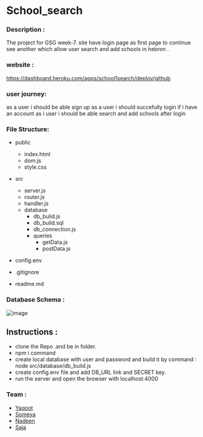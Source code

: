 # School_search

### Description :
  The project for GSG week-7.
  site have login page as first page to continue see another which allow user search and add schools in hebron .

### website :
https://dashboard.heroku.com/apps/school1search/deploy/github

### user journey:
  as a user i should be able sign up
  as a user i should succefully login if i have an account
  as i user i should be able search and add schools after login
  
### File Structure:
- public 
  - index.html
  - dom.js
  - style.css
   
- src
  - server.js
  - router.js
  - handler.js
  - database
    - db_bulid.js
    - db_build.sql
    - db_connection.js
    - queries
      - getData.js
      - postData.js
  
- config.env
- .gitignore
- readme.md
  

### Database Schema :
  ![image](https://user-images.githubusercontent.com/27896127/62107828-2585ec00-b2b1-11e9-8de5-57de0d747fe6.png)

## Instructions :
  - clone the Repo .and be in folder.
  - npm i command
  - create local database with user and password and build it by command : node src/database/db_bulid.js
  - create config.env file and add DB_URL link and SECRET key.
  - run the server and open the browser with localhost:4000


### Team :
- [Yaqoot](https://github.com/yaqootturman)
- [Someya](https://github.com/someyaaltous)
- [Nadeen](https://github.com/Nadeen123)
- [Saja](https://github.com/SajaLahaleeh)
  
  

